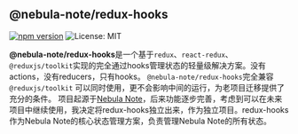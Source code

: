 ## @nebula-note/redux-hooks
[![npm version](https://img.shields.io/npm/v/@nebula-note/redux-hooks.svg?style=flat-square)](https://www.npmjs.com/package/@nebula-note/redux-hooks)
<img alt="License: MIT" src="https://img.shields.io/badge/License-MIT-yellow.svg" />

**@nebula-note/redux-hooks**是一个基于`redux`、`react-redux`、`@reduxjs/toolkit`实现的完全通过hooks管理状态的轻量级解决方案。没有actions，没有reducers，只有hooks。
`@nebula-note/redux-hooks`完全兼容`@reduxjs/toolkit` 可以同时使用，更不会影响中间的运行，为老项目迁移提供了充分的条件。
项目起源于[Nebula Note](https://github.com/aser1989/nebula-note)，后来功能逐步完善，考虑到可以在未来项目中继续使用，我决定将redux-hooks独立出来，作为独立项目。redux-hooks作为Nebula Note的核心状态管理方案，负责管理Nebula Note的所有状态。

